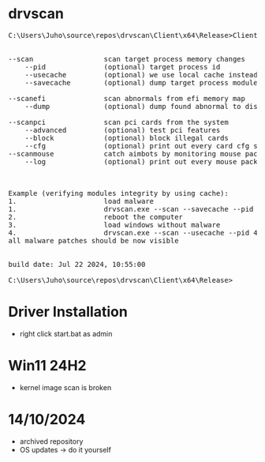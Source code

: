 # drvscan
<pre>
C:\Users\Juho\source\repos\drvscan\Client\x64\Release>Client.exe --help


--scan                 scan target process memory changes
    --pid              (optional) target process id
    --usecache         (optional) we use local cache instead of original PE files
    --savecache        (optional) dump target process modules to disk

--scanefi              scan abnormals from efi memory map
    --dump             (optional) dump found abnormal to disk

--scanpci              scan pci cards from the system
    --advanced         (optional) test pci features
    --block            (optional) block illegal cards
    --cfg              (optional) print out every card cfg space
--scanmouse            catch aimbots by monitoring mouse packets
    --log              (optional) print out every mouse packet



Example (verifying modules integrity by using cache):
1.                     load malware
1.                     drvscan.exe --scan --savecache --pid 4
2.                     reboot the computer
3.                     load windows without malware
4.                     drvscan.exe --scan --usecache --pid 4
all malware patches should be now visible


build date: Jul 22 2024, 10:55:00

C:\Users\Juho\source\repos\drvscan\Client\x64\Release>
</pre>
# Driver Installation
- right click start.bat as admin

# Win11 24H2
- kernel image scan is broken

# 14/10/2024
- archived repository
- OS updates -> do it yourself


